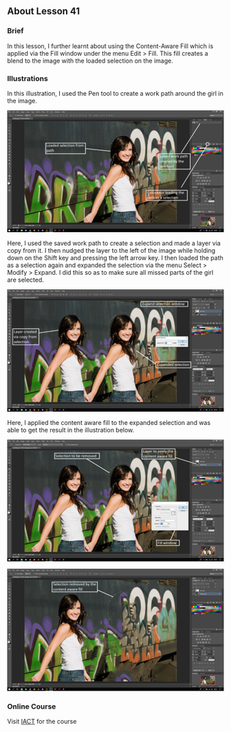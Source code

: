 ## About Lesson 41

### Brief
In this lesson, I further learnt about using the Content-Aware Fill which is applied via the Fill window under the menu Edit > Fill. This fill creates a blend to the image with the loaded selection on the image.

### Illustrations

In this illustration, I used the Pen tool to create a work path around the girl in the image.

![Illustration Example](../assets/images/illustration69.png)

Here, I used the saved work path to create a selection and made a layer via copy from it. I then nudged the layer to the left of the image while holding down on the Shift key and pressing the left arrow key. I then loaded the path as a selection again and expanded the selection via the menu Select > Modify > Expand. I did this so as to make sure all missed parts of the girl are selected.

![Illustration Example](../assets/images/illustration70.png)

Here, I applied the content aware fill to the expanded selection and was able to get the result in the illustration below.

![Illustration Example](../assets/images/illustration71.png)

![Illustration Example](../assets/images/illustration72.png)

### Online Course
Visit [IACT](https://iact.ie) for the course